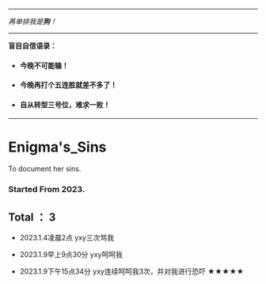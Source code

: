 ***
*再单排我是**狗**！*

---
**盲目自信语录：**
-  #### 今晚不可能输！
-  #### 今晚再打个五连胜就差不多了！
-  #### 自从转型三号位，难求一败！

***

# Enigma's_Sins
To document her sins.

### Started From 2023.

## Total ： 3



- 2023.1.4凌晨2点  yxy三次骂我

- 2023.1.9早上9点30分 yxy呵呵我

- 2023.1.9下午15点34分 yxy连续呵呵我3次，并对我进行恐吓 ★★★★★
